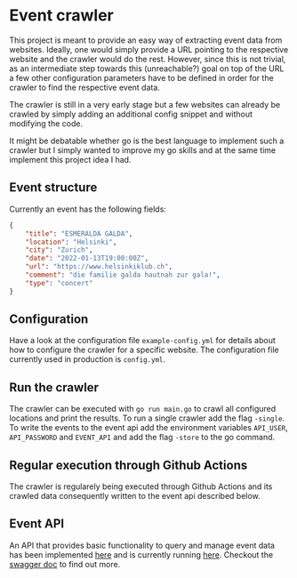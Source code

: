 # Event crawler

This project is meant to provide an easy way of extracting event data from websites. Ideally, one would
simply provide a URL pointing to the respective website and the crawler would do the rest. However, since this is not trivial, as an intermediate step towards this (unreachable?) goal on top of the URL a few other configuration parameters have to be defined in order for the crawler to find the respective event data.

The crawler is still in a very early stage but a few websites can already be crawled by simply adding an additional config snippet and without modifying the code.

It might be debatable whether go is the best language to implement such a crawler but I simply wanted to improve my go skills and at the same time implement this project idea I had.

## Event structure

Currently an event has the following fields:

```json
{
    "title": "ESMERALDA GALDA",
    "location": "Helsinki",
    "city": "Zurich",
    "date": "2022-01-13T19:00:00Z",
    "url": "https://www.helsinkiklub.ch",
    "comment": "die familie galda hautnah zur gala!",
    "type": "concert"
}
```

## Configuration

Have a look at the configuration file `example-config.yml` for details about how to configure the crawler for a specific website.
The configuration file currently used in production is `config.yml`.

## Run the crawler

The crawler can be executed with `go run main.go` to crawl all configured locations and print the results. To run a single crawler add the flag `-single`. To write the events to the event api add the environment variables `API_USER`, `API_PASSWORD` and `EVENT_API` and add the flag `-store` to the go command.

## Regular execution through Github Actions

The crawler is regularely being executed through Github Actions and its crawled data consequently written to the event api described below.

## Event API

An API that provides basic functionality to query and manage event data has been implemented [here](https://github.com/jakopako/event-api) and is currently running [here](https://event-api-6bbi2ttrza-oa.a.run.app/). Checkout the [swagger doc](https://event-api-6bbi2ttrza-oa.a.run.app/api/swagger/index.html) to find out more.
